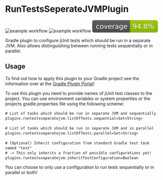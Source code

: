 # RunTestsSeperateJVMPlugin

![example workflow](https://github.com/thahnen/RunTestsSeperateJVMPlugin/actions/workflows/gradle.yml/badge.svg)
![example workflow](https://github.com/thahnen/RunTestsSeperateJVMPlugin/actions/workflows/gradle_validation.yml/badge.svg)
[![Coverage](.github/badges/jacoco.svg)](https://github.com/thahnen/RunTestsSeperateJVMPlugin/actions/workflows/gradle.yml)

Gradle plugin to configure jUnit tests which should be run in a separate JVM. Also allows distinguishing between running
tests sequentially or in parallel.

## Usage

To find out how to apply this plugin to your Gradle project see the information over at the
[Gradle Plugin Portal](https://plugins.gradle.org/plugin/com.github.thahnen.runtestsseparatejvm)!

To use this plugin you need to provide names of jUnit test classes to the project. You can use environment variables or
system properties or the projects gradle.properties file using the following scheme:

```properties
# List of tasks which should be run in separate JVM and sequentially
plugins.runtestsseparatejvm.listOfTests.sequential=Set<String>

# List of tasks which should be run in separate JVM and in parallel
plugins.runtestsseparatejvm.listOfTests.parallel=Set<String>

# (Optional) Inherit configuration from standard Gradle test task named "test"
# -> This only inherits a fraction of possible configurations yet!
plugins.runtestsseparatejvm.inheritTestConfiguration=Boolean
```

You can choose to only use a configuration to run tests sequentially or in parallel or both!
